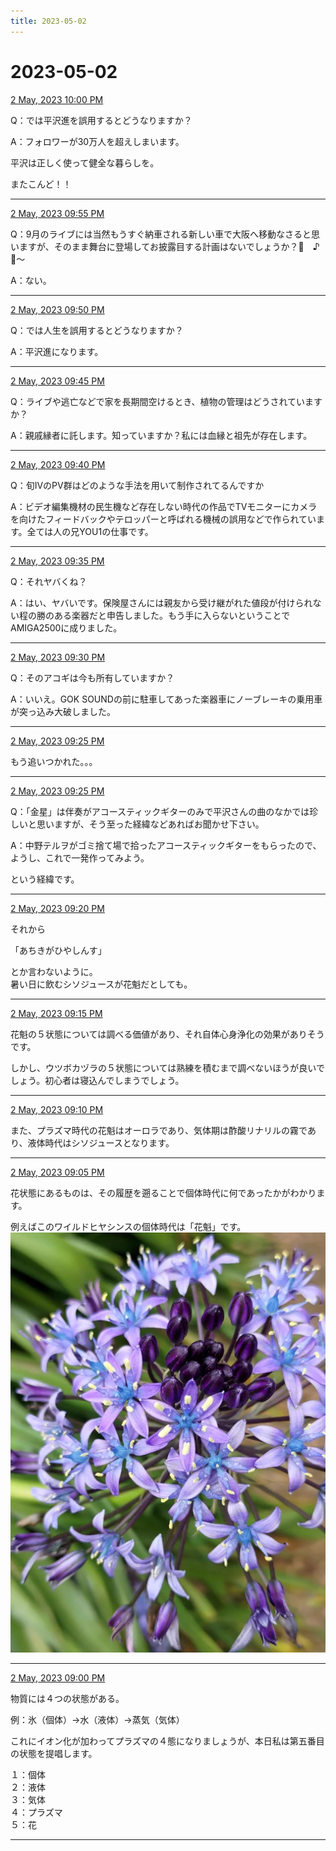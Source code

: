 ```yaml
---
title: 2023-05-02
---
```

# 2023-05-02

[2 May, 2023 10:00 PM](https://twitter.com/hirasawa/status/1653383852986081281#m)

Q：では平沢進を誤用するとどうなりますか？  
  
A：フォロワーが30万人を超えしまいます。  
  
平沢は正しく使って健全な暮らしを。  
  
またこんど！！

---

[2 May, 2023 09:55 PM](https://twitter.com/hirasawa/status/1653382580664782852#m)

Q：9月のライブには当然もうすぐ納車される新しい車で大阪へ移動なさると思いますが、そのまま舞台に登場してお披露目する計画はないでしょうか？🤗　♪🚙〜  
  
A：ない。

---

[2 May, 2023 09:50 PM](https://twitter.com/hirasawa/status/1653381322457612289#m)

Q：では人生を誤用するとどうなりますか？  
  
A：平沢進になります。

---

[2 May, 2023 09:45 PM](https://twitter.com/hirasawa/status/1653380064640217089#m)

Q：ライブや逃亡などで家を長期間空けるとき、植物の管理はどうされていますか？  
  
A：親戚縁者に託します。知っていますか？私には血縁と祖先が存在します。

---

[2 May, 2023 09:40 PM](https://twitter.com/hirasawa/status/1653378806068150272#m)

Q：旬IVのPV群はどのような手法を用いて制作されてるんですか  
  
A：ビデオ編集機材の民生機など存在しない時代の作品でTVモニターにカメラを向けたフィードバックやテロッパーと呼ばれる機械の誤用などで作られています。全ては人の兄YOU1の仕事です。

---

[2 May, 2023 09:35 PM](https://twitter.com/hirasawa/status/1653377547495940097#m)

Q：それヤバくね？  
  
A：はい、ヤバいです。保険屋さんには親友から受け継がれた値段が付けられない程の勝のある楽器だと申告しました。もう手に入らないということでAMIGA2500に成りました。

---

[2 May, 2023 09:30 PM](https://twitter.com/hirasawa/status/1653376290697928704#m)

Q：そのアコギは今も所有していますか？  
  
A：いいえ。GOK SOUNDの前に駐車してあった楽器車にノーブレーキの乗用車が突っ込み大破しました。

---

[2 May, 2023 09:25 PM](https://twitter.com/hirasawa/status/1653375030863237121#m)

もう追いつかれた。。。

---

[2 May, 2023 09:25 PM](https://twitter.com/hirasawa/status/1653375030817087488#m)

Q：「金星」は伴奏がアコースティックギターのみで平沢さんの曲のなかでは珍しいと思いますが、そう至った経緯などあればお聞かせ下さい。  
  
A：中野テルヲがゴミ捨て場で拾ったアコースティックギターをもらったので、ようし、これで一発作ってみよう。  
  
という経緯です。

---

[2 May, 2023 09:20 PM](https://twitter.com/hirasawa/status/1653373772500701185#m)

それから  
  
「あちきがひやしんす」  
  
とか言わないように。  
暑い日に飲むシソジュースが花魁だとしても。

---

[2 May, 2023 09:15 PM](https://twitter.com/hirasawa/status/1653372514268233731#m)

花魁の５状態については調べる価値があり、それ自体心身浄化の効果がありそうです。  
  
しかし、ウツボカヅラの５状態については熟練を積むまで調べないほうが良いでしょう。初心者は寝込んでしまうでしょう。

---

[2 May, 2023 09:10 PM](https://twitter.com/hirasawa/status/1653371256383627266#m)

また、プラズマ時代の花魁はオーロラであり、気体期は酢酸リナリルの霧であり、液体時代はシソジュースとなります。

---

[2 May, 2023 09:05 PM](https://twitter.com/hirasawa/status/1653369998130434053#m)

花状態にあるものは、その履歴を遡ることで個体時代に何であったかがわかります。  
  
例えばこのワイルドヒヤシンスの個体時代は「花魁」です。
![image](images/2023-05-02-13-0.png)

---

[2 May, 2023 09:00 PM](https://twitter.com/hirasawa/status/1653368744285192194#m)

物質には４つの状態がある。  
  
例：氷（個体）→水（液体）→蒸気（気体）  
  
これにイオン化が加わってプラズマの４態になりましょうが、本日私は第五番目の状態を提唱します。  
  
１：個体  
２：液体  
３：気体  
４：プラズマ  
５：花

---

